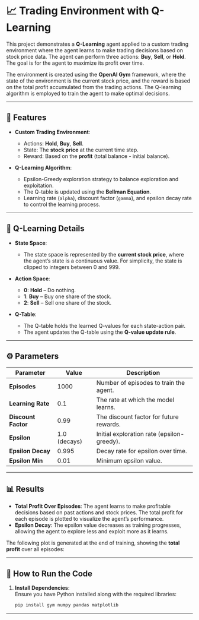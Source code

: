 # 📈 **Trading Environment with Q-Learning**

This project demonstrates a **Q-Learning** agent applied to a custom trading environment where the agent learns to make trading decisions based on stock price data. The agent can perform three actions: **Buy**, **Sell**, or **Hold**. The goal is for the agent to maximize its profit over time.

The environment is created using the **OpenAI Gym** framework, where the state of the environment is the current stock price, and the reward is based on the total profit accumulated from the trading actions. The Q-learning algorithm is employed to train the agent to make optimal decisions.

---

## 🌟 **Features**  

- **Custom Trading Environment**:  
  - Actions: **Hold**, **Buy**, **Sell**.  
  - State: The **stock price** at the current time step.  
  - Reward: Based on the **profit** (total balance - initial balance).

- **Q-Learning Algorithm**:  
  - Epsilon-Greedy exploration strategy to balance exploration and exploitation.  
  - The Q-table is updated using the **Bellman Equation**.  
  - Learning rate (`alpha`), discount factor (`gamma`), and epsilon decay rate to control the learning process.

---

## 🧠 **Q-Learning Details**  

- **State Space**:  
  - The state space is represented by the **current stock price**, where the agent’s state is a continuous value. For simplicity, the state is clipped to integers between 0 and 999.

- **Action Space**:  
  - **0**: **Hold** – Do nothing.  
  - **1**: **Buy** – Buy one share of the stock.  
  - **2**: **Sell** – Sell one share of the stock.

- **Q-Table**:  
  - The Q-table holds the learned Q-values for each state-action pair.  
  - The agent updates the Q-table using the **Q-value update rule**.

---

## ⚙️ **Parameters**  

| Parameter            | Value        | Description                               |
|----------------------|--------------|-------------------------------------------|
| **Episodes**          | 1000         | Number of episodes to train the agent.    |
| **Learning Rate**     | 0.1          | The rate at which the model learns.       |
| **Discount Factor**   | 0.99         | The discount factor for future rewards.   |
| **Epsilon**           | 1.0 (decays) | Initial exploration rate (epsilon-greedy).|
| **Epsilon Decay**     | 0.995        | Decay rate for epsilon over time.        |
| **Epsilon Min**       | 0.01         | Minimum epsilon value.                   |

---

## 📊 **Results**  

- **Total Profit Over Episodes**: The agent learns to make profitable decisions based on past actions and stock prices. The total profit for each episode is plotted to visualize the agent’s performance.
- **Epsilon Decay**: The epsilon value decreases as training progresses, allowing the agent to explore less and exploit more as it learns.
  
The following plot is generated at the end of training, showing the **total profit** over all episodes:

---

## 🔧 **How to Run the Code**  

1. **Install Dependencies**:  
   Ensure you have Python installed along with the required libraries:  
   ```bash
   pip install gym numpy pandas matplotlib

---
